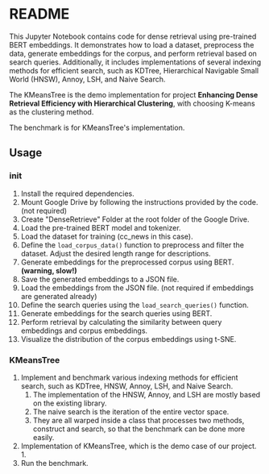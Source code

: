 # README

This Jupyter Notebook contains code for dense retrieval using pre-trained BERT embeddings. It demonstrates how to load a dataset, preprocess the data, generate embeddings for the corpus, and perform retrieval based on search queries. Additionally, it includes implementations of several indexing methods for efficient search, such as KDTree, Hierarchical Navigable Small World (HNSW), Annoy, LSH, and Naive Search.

The KMeansTree is the demo implementation for project **Enhancing Dense Retrieval Efficiency with Hierarchical Clustering**, with choosing K-means as the clustering method.

The benchmark is for KMeansTree's implementation.

## Usage

### init

1. Install the required dependencies.
2. Mount Google Drive by following the instructions provided by the code. (not required)
3. Create "DenseRetrieve" Folder at the root folder of the Google Drive.
4. Load the pre-trained BERT model and tokenizer.
5. Load the dataset for training (cc_news in this case).
6. Define the `load_corpus_data()` function to preprocess and filter the dataset. Adjust the desired length range for descriptions.
7. Generate embeddings for the preprocessed corpus using BERT. **(warning, slow!)**
8. Save the generated embeddings to a JSON file.
9.  Load the embeddings from the JSON file. (not required if embeddings are generated already)
10. Define the search queries using the `load_search_queries()` function.
11. Generate embeddings for the search queries using BERT.
12. Perform retrieval by calculating the similarity between query embeddings and corpus embeddings.
13. Visualize the distribution of the corpus embeddings using t-SNE.

### KMeansTree

1. Implement and benchmark various indexing methods for efficient search, such as KDTree, HNSW, Annoy, LSH, and Naive Search.
   1. The implementation of the HNSW, Annoy, and LSH are mostly based on the existing library.
   2. The naive search is the iteration of the entire vector space.
   3. They are all warped inside a class that processes two methods, construct and search, so that the benchmark can be done more easily.
2. Implementation of KMeansTree, which is the demo case of our project.
   1. 
3. Run the benchmark.
